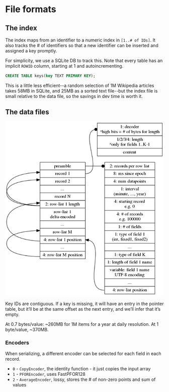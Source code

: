 # File formats
## The index

The index maps from an identifier to a numeric index in `[1..# of IDs]`. It also tracks the # of identifiers so that a new identifier can be inserted and assigned a key promptly.

For simplicity, we use a SQLite DB to track this. Note that every table has an implicit `ROWID` column, starting at 1 and autoincrementing.

```sql
CREATE TABLE keys(key TEXT PRIMARY KEY);
```

This is a little less efficient--a random selection of 1M Wikipedia articles takes 58MB in SQLite, and 25MB as a sorted text file--but the index file is small relative to the data file, so the savings in dev time is worth it.

## The data files
![Record layout](format.png)

Key IDs are contiguous. If a key is missing, it will have an entry in the pointer table, but it’ll be at the same offset as the next entry, and we’ll infer that it’s empty.

At 0.7 bytes/value: ~260MB for 1M items for a year at daily resolution.
At 1 byte/value, ~370MB.

### Encoders

When serializing, a different encoder can be selected for each field in each record.

- `0` -  `CopyEncoder`, the identity function - it just copies the input array
- `1` -  `PFOREncoder`, uses FastPFOR128
- `2` -  `AverageEncoder`, lossy, stores the # of non-zero points and sum of values

